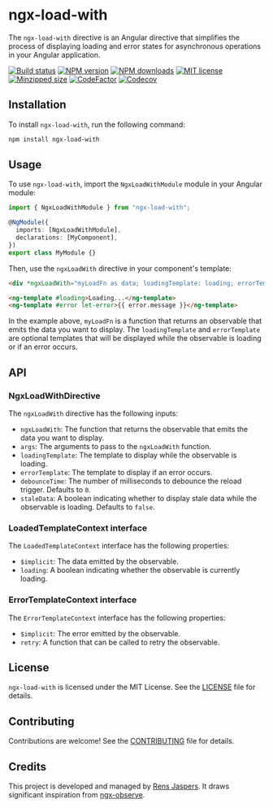 # ngx-load-with

The `ngx-load-with` directive is an Angular directive that simplifies the process of displaying loading and error states for asynchronous operations in your Angular application.

[![Build status](https://img.shields.io/github/actions/workflow/status/rensjaspers/ngx-load-with/test.yml?branch=main)](https://github.com/rensjaspers/ngx-load-with/actions/workflows/main.yml)
[![NPM version](https://img.shields.io/npm/v/ngx-load-with.svg)](https://www.npmjs.com/package/ngx-load-with)
[![NPM downloads](https://img.shields.io/npm/dm/ngx-load-with.svg)](https://www.npmjs.com/package/ngx-load-with)
[![MIT license](https://img.shields.io/github/license/rensjaspers/ngx-load-with)](https://github.com/rensjaspers/ngx-load-with/blob/main/LICENSE)
[![Minzipped size](https://img.shields.io/bundlephobia/minzip/ngx-load-with)](https://bundlephobia.com/result?p=ngx-load-with)
[![CodeFactor](https://img.shields.io/codefactor/grade/github/rensjaspers/ngx-load-with)](https://www.codefactor.io/repository/github/rensjaspers/ngx-load-with)
[![Codecov](https://img.shields.io/codecov/c/github/rensjaspers/ngx-load-with)](https://app.codecov.io/gh/rensjaspers/ngx-load-with)

## Installation

To install `ngx-load-with`, run the following command:

```bash
npm install ngx-load-with
```

## Usage

To use `ngx-load-with`, import the `NgxLoadWithModule` module in your Angular module:

```typescript
import { NgxLoadWithModule } from "ngx-load-with";

@NgModule({
  imports: [NgxLoadWithModule],
  declarations: [MyComponent],
})
export class MyModule {}
```

Then, use the `ngxLoadWith` directive in your component's template:

```html
<div *ngxLoadWith="myLoadFn as data; loadingTemplate: loading; errorTemplate: error">{{ data }}</div>

<ng-template #loading>Loading...</ng-template>
<ng-template #error let-error>{{ error.message }}</ng-template>
```

In the example above, `myLoadFn` is a function that returns an observable that emits the data you want to display. The `loadingTemplate` and `errorTemplate` are optional templates that will be displayed while the observable is loading or if an error occurs.

## API

### NgxLoadWithDirective

The `ngxLoadWith` directive has the following inputs:

- `ngxLoadWith`: The function that returns the observable that emits the data you want to display.
- `args`: The arguments to pass to the `ngxLoadWith` function.
- `loadingTemplate`: The template to display while the observable is loading.
- `errorTemplate`: The template to display if an error occurs.
- `debounceTime`: The number of milliseconds to debounce the reload trigger. Defaults to `0`.
- `staleData`: A boolean indicating whether to display stale data while the observable is loading. Defaults to `false`.

### LoadedTemplateContext interface

The `LoadedTemplateContext` interface has the following properties:

- `$implicit`: The data emitted by the observable.
- `loading`: A boolean indicating whether the observable is currently loading.

### ErrorTemplateContext interface

The `ErrorTemplateContext` interface has the following properties:

- `$implicit`: The error emitted by the observable.
- `retry`: A function that can be called to retry the observable.

## License

`ngx-load-with` is licensed under the MIT License. See the [LICENSE](LICENSE) file for details.

## Contributing

Contributions are welcome! See the [CONTRIBUTING](CONTRIBUTING.md) file for details.

## Credits

This project is developed and managed by [Rens Jaspers](https://github.com/rensjaspers). It draws significant inspiration from [ngx-observe](https://github.com/nilsmehlhorn/ngx-observe).
